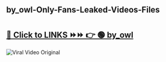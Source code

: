
 ## by_owl-Only-Fans-Leaked-Videos-Files

# <h2><a href="https://mediaupload.pro?by_owl">🔗 Click to LINKS ⏩⏩ 👉 🟢 by_owl </a></h2>

<a href="https://mediaupload.pro?by_owl" rel="nofollow" data-target="animated-image.originalLink"><img src="https://i.ibb.co.com/xMMVF88/686577567.gif" alt="Viral Video Original" style="max-width: 100%; display: inline-block;" data-target="animated-image.originalImage"></a>